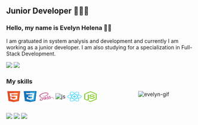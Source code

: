 ## Junior Developer 👩🏽‍💻
### Hello, my name is Evelyn Helena 👩🏽‍
I am gratuated in system analysis and development and currently I am working as a junior developer. I am also studying for a specialization in Full-Stack Development.
<div>
<img height="180em" src="https://github-readme-stats.vercel.app/api?username=evelynhelena&show_icons=true&theme=bear&include_all_commits=true&count_private=true"/>
  <img height="180em" src="https://github-readme-stats.vercel.app/api/top-langs/?username=evelynhelena&layout=compact&langs_count=16&theme=bear"/>
</div>

### My skills

<div style="display: inline_block">
  <img align="center" alt="html" height="30" width="40" src="https://raw.githubusercontent.com/devicons/devicon/master/icons/html5/html5-original.svg">
  <img align="center" alt="css" height="30" width="40" src="https://raw.githubusercontent.com/devicons/devicon/master/icons/css3/css3-original.svg">
  <img align="center" alt="sass" height="30" width="40" src="https://raw.githubusercontent.com/devicons/devicon/master/icons/sass/sass-original.svg">
  <img align="center" alt="js" height="30" width="40" src="https://raw.githubusercontent.com/jmnote/z-icons/master/svg/javascript.svg">
  <img align="center" alt="React" height="30" width="40" src="https://raw.githubusercontent.com/devicons/devicon/master/icons/react/react-original.svg">
  <img align="center" alt="Node" height="30" width="40" src="https://raw.githubusercontent.com/devicons/devicon/master/icons/nodejs/nodejs-original.svg">
  <img align="right" height="150" width="150"  alt="evelyn-gif" src="https://user-images.githubusercontent.com/57670030/131881634-de03cf1f-8586-45f1-bbda-86eab33afbb6.gif">
</div>

 ##
<div> 
  <a href="https://www.instagram.com/evelynhelena13" target="_blank"><img src="https://img.shields.io/badge/-Instagram-%23E4405F?style=for-the-badge&logo=instagram&logoColor=white" target="_blank"></a>
  <a href = "mailto:evelynhelena781@gmail.com"><img src="https://img.shields.io/badge/-Gmail-%23333?style=for-the-badge&logo=gmail&logoColor=white" target="_blank"></a>
  <a href="https://www.linkedin.com/in/evelyn-helena" target="_blank"><img src="https://img.shields.io/badge/-LinkedIn-%230077B5?style=for-the-badge&logo=linkedin&logoColor=white" target="_blank"></a> 
</div>



